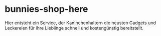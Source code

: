 # bunnies-shop-here

Hier entsteht ein Service, der Kaninchenhaltern die neusten Gadgets und Leckereien für ihre Lieblinge schnell und kostengünstig bereitstellt.
